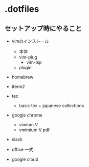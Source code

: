 # .dotfiles
## セットアップ時にやること
- vimのインストール
    - 本体
    - vim-plug
        - vim-lsp
    - plugin

- homebrew
- iterm2
- tex
    - basic tex + japanese collections

- google chrome 
    - vimium V
    - vmimium V pdf

- slack
- office 一式
- google cloud
